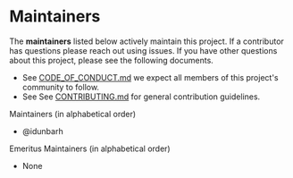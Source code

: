 # Maintainers

The __maintainers__ listed below actively maintain this project. If a contributor has questions please
reach out using issues. If you have other questions about this project, please see the following documents.

* See [CODE_OF_CONDUCT.md](CODE_OF_CONDUCT.md) we expect all members of this project's community to follow.
* See  See [CONTRIBUTING.md](CONTRIBUTING.md) for general contribution guidelines.

Maintainers (in alphabetical order)

* @idunbarh

Emeritus Maintainers (in alphabetical order)

* None